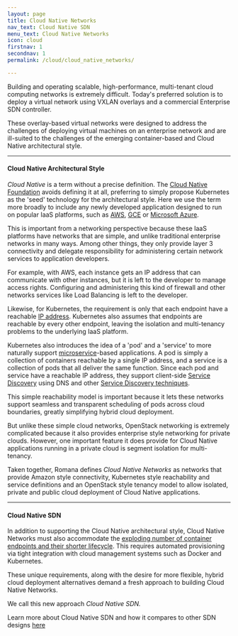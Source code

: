 ```yaml
---
layout: page
title: Cloud Native Networks
nav_text: Cloud Native SDN
menu_text: Cloud Native Networks
icon: cloud
firstnav: 1
secondnav: 1
permalink: /cloud/cloud_native_networks/

---
```


Building and operating scalable, high-performance, multi-tenant cloud computing networks is extremely difficult.  Today's preferred solution is to deploy a virtual network using VXLAN overlays and a commercial Enterprise SDN controller.

These overlay-based virtual networks were designed to address the challenges of deploying virtual machines on an enterprise network and are ill-suited to the challenges of the emerging container-based and Cloud Native architectural style. 

---

#### Cloud Native Architectural Style

*Cloud Native* is a term without a precise definition. The [Cloud Native Foundation](https://cncf.io/) avoids defining it at all, preferring to simply propose Kubernetes as the 'seed' technology for the architectural style. Here we use the term more broadly to include any newly developed application designed to run on popular IaaS platforms, such as [AWS]( http://aws.amazon.com/), [GCE]( https://cloud.google.com/compute/) or [Microsoft Azure](https://azure.microsoft.com/en-us/).

This is important from a networking perspective because these IaaS platforms have networks that are simple, and unlike traditional enterprise networks in many ways. Among other things, they only provide layer 3 connectivity and delegate responsibility for administering certain network services to application developers.  

For example, with AWS, each instance gets an IP address that can communicate with other instances, but it is left to the developer to manage access rights. Configuring and administering this kind of firewall and other networks services like Load Balancing is left to the developer.

Likewise, for Kubernetes, the requirement is only that each endpoint have a reachable [IP address](http://kubernetes.io/v1.0/docs/admin/networking.html#kubernetes-model). Kubernetes also assumes that endpoints are reachable by every other endpoint, leaving the isolation and multi-tenancy problems to the underlying IaaS platform.

Kubernetes also introduces the idea of a 'pod' and a 'service' to more naturally support [microservice](http://martinfowler.com/articles/microservices.html)-based applications. A pod is simply a collection of containers reachable by a single IP address, and a service is a collection of pods that all deliver the same function. Since each pod and service have a reachable IP address, they support client-side [Service Discovery]( http://microservices.io/patterns/client-side-discovery.html) using DNS and other [Service Discovery techniques]( https://dzone.com/articles/service-discovery-in-a-microservices-architecture).

This simple reachability model is important because it lets these networks support seamless and transparent scheduling of pods across cloud boundaries, greatly simplifying hybrid cloud deployment.

But unlike these simple cloud networks, OpenStack networking is extremely complicated because it also provides enterprise style networking for private clouds. However, one important feature it does provide for Cloud Native applications running in a private cloud is segment isolation for multi-tenancy.

Taken together, Romana defines *Cloud Native Networks* as networks that provide Amazon style connectivity, Kubernetes style reachability and service definitions and an OpenStack style tenancy model to allow isolated, private and public cloud deployment of Cloud Native applications.

---

#### Cloud Native SDN

In addition to supporting the Cloud Native architectural style, Cloud Native Networks must also accommodate the [exploding number of container endpoints and their shorter lifecycle]( http://events.linuxfoundation.org/sites/events/files/slides/cc15_mcguire.pdf). This requires automated provisioning via tight integration with cloud management systems such as Docker and Kubernetes.  

These unique requirements, along with the desire for more flexible, hybrid cloud deployment alternatives demand a fresh approach to building Cloud Native Networks. 

We call this new approach *Cloud Native SDN.*

Learn more about Cloud Native SDN and how it compares to other SDN designs [here](/cloud/cloud_native_sdn/)

